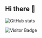 ## Hi there 👋

![GitHub stats](https://github-readme-stats.vercel.app/api?username=zhangdout&show_icons=true&theme=radical)

![Visitor Badge](https://visitor-badge.glitch.me/badge?page_id=zhangdout.zhangdout)

